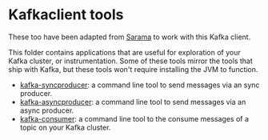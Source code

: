 # Kafkaclient tools

These too have been adapted from [Sarama](http://github.com/Shopify/sarama) to work with this Kafka client.

This folder contains applications that are useful for exploration of your Kafka cluster, or instrumentation.
Some of these tools mirror the tools that ship with Kafka, but these tools won't require installing the JVM to function.

- [kafka-syncproducer](./syncproducer): a command line tool to send messages via an sync producer.
- [kafka-asyncproducer](./asyncproducer): a command line tool to send messages via an async producer.
- [kafka-consumer](./consumer): a command line tool to the consume messages of a topic on your Kafka cluster.
